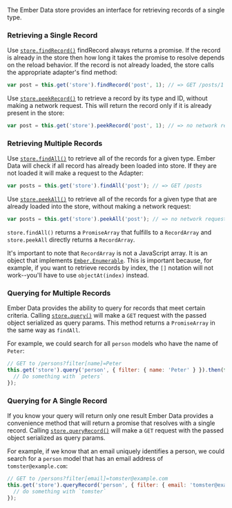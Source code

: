 The Ember Data store provides an interface for retrieving records of a single
type.

### Retrieving a Single Record

Use [`store.findRecord()`](http://emberjs.com/api/data/classes/DS.Store.html#method_findRecord)
findRecord always returns a promise. If the record is already in the store then how long it takes the promise to resolve depends on the reload behavior. If the record is not already loaded, the store calls the appropriate adapter's find method:

```javascript
var post = this.get('store').findRecord('post', 1); // => GET /posts/1
```

Use [`store.peekRecord()`](http://emberjs.com/api/data/classes/DS.Store.html#method_peekRecord)
to retrieve a record by its type and ID, without making a network request.
This will return the record only if it is already present in the store:

```javascript
var post = this.get('store').peekRecord('post', 1); // => no network request
```

### Retrieving Multiple Records

Use [`store.findAll()`](http://emberjs.com/api/data/classes/DS.Store.html#method_findAll)
to retrieve all of the records for a given type. Ember Data will check if all record has already been loaded into store. If they are not loaded it will make a request to the Adapter:

```javascript
var posts = this.get('store').findAll('post'); // => GET /posts
```

Use [`store.peekAll()`](http://emberjs.com/api/data/classes/DS.Store.html#method_peekAll)
to retrieve all of the records for a given type that are already loaded into 
the store, without making a network request:

```javascript
var posts = this.get('store').peekAll('post'); // => no network request
```

`store.findAll()` returns a `PromiseArray` that fulfills to a
`RecordArray` and `store.peekAll` directly returns a `RecordArray`.

It's important to note that `RecordArray` is not a JavaScript array.  It is
an object that implements [`Ember.Enumerable`][1]. This is important because,
for example, if you want to retrieve records by index, the `[]` notation will
not work--you'll have to use `objectAt(index)` instead.

[1]: http://emberjs.com/api/classes/Ember.Enumerable.html

### Querying for Multiple Records

Ember Data provides the ability to query for records that meet certain criteria. Calling
[`store.query()`](http://emberjs.com/api/data/classes/DS.Store.html#method_query)
will make a `GET` request with the passed object serialized as query params. This method returns
a `PromiseArray` in the same way as `findAll`.

For example, we could search for all `person` models who have the name of
`Peter`:

```javascript
// GET to /persons?filter[name]=Peter
this.get('store').query('person', { filter: { name: 'Peter' } }).then(function(peters) {
  // Do something with `peters`
});
```

### Querying for A Single Record

If you know your query will return only one result Ember Data provides
a convenience method that will return a promise that resolves with a
single record. Calling
[`store.queryRecord()`](http://emberjs.com/api/data/classes/DS.Store.html#method_queryRecord)
will make a `GET` request with the passed object serialized as query params.

For example, if we know that an email uniquely identifies a person, we could search for a `person` model that has an email address of
`tomster@example.com`:

```javascript
// GET to /persons?filter[email]=tomster@example.com
this.get('store').queryRecord('person', { filter: { email: 'tomster@example.com' } }).then(function(tomster) {
  // do something with `tomster`
});
```
